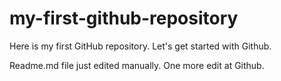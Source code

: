 # my-first-github-repository
Here is my first GitHub repository. Let's get started with Github.

Readme.md file just edited manually. One more edit at Github.
